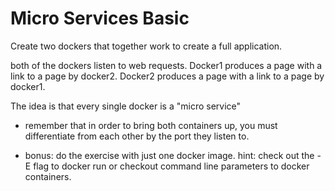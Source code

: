 # Micro Services Basic

Create two dockers that together work to create a full application.

both of the dockers listen to web requests.
Docker1 produces a page with a link to a page by docker2.
Docker2 produces a page with a link to a page by docker1.

The idea is that every single docker is a "micro service"

* remember that in order to bring both containers up, you must
differentiate from each other by the port they listen to.

* bonus: do the exercise with just one docker image. hint: check out the -E flag to docker run or checkout command line parameters to docker containers.
